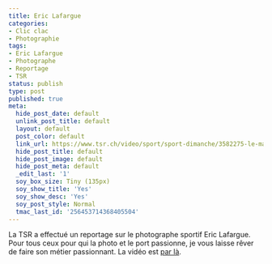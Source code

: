```yaml
---
title: Eric Lafargue
categories:
- Clic clac
- Photographie
tags:
- Eric Lafargue
- Photographe
- Reportage
- TSR
status: publish
type: post
published: true
meta:
  hide_post_date: default
  unlink_post_title: default
  layout: default
  post_color: default
  link_url: https://www.tsr.ch/video/sport/sport-dimanche/3582275-le-mag-eric-lafargue-photographe-sportif.html
  hide_post_title: default
  hide_post_image: default
  hide_post_meta: default
  _edit_last: '1'
  soy_box_size: Tiny (135px)
  soy_show_title: 'Yes'
  soy_show_desc: 'Yes'
  soy_post_style: Normal
  tmac_last_id: '256453714368405504'
---
```

La TSR a effectué un reportage sur le photographe sportif Eric Lafargue. Pour tous ceux pour qui la photo et le port passionne, je vous laisse rêver de faire son métier passionnant. La vidéo est <a href="https://www.tsr.ch/video/sport/sport-dimanche/3582275-le-mag-eric-lafargue-photographe-sportif.html">par là</a>.
